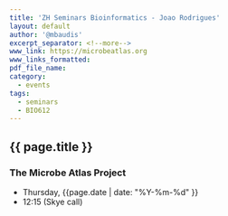 ```yaml
---
title: 'ZH Seminars Bioinformatics - Joao Rodrigues'
layout: default
author: '@mbaudis'
excerpt_separator: <!--more-->
www_link: https://microbeatlas.org
www_links_formatted:
pdf_file_name:
category:
  - events
tags:
  - seminars
  - BIO612
---
```


## {{ page.title }}
### The Microbe Atlas Project

* Thursday, {{page.date | date: "%Y-%m-%d" }}
* 12:15 (Skye call)

<!--more-->

